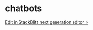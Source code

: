 # chatbots

[Edit in StackBlitz next generation editor ⚡️](https://stackblitz.com/~/github.com/Sheluvotto/chatbots)